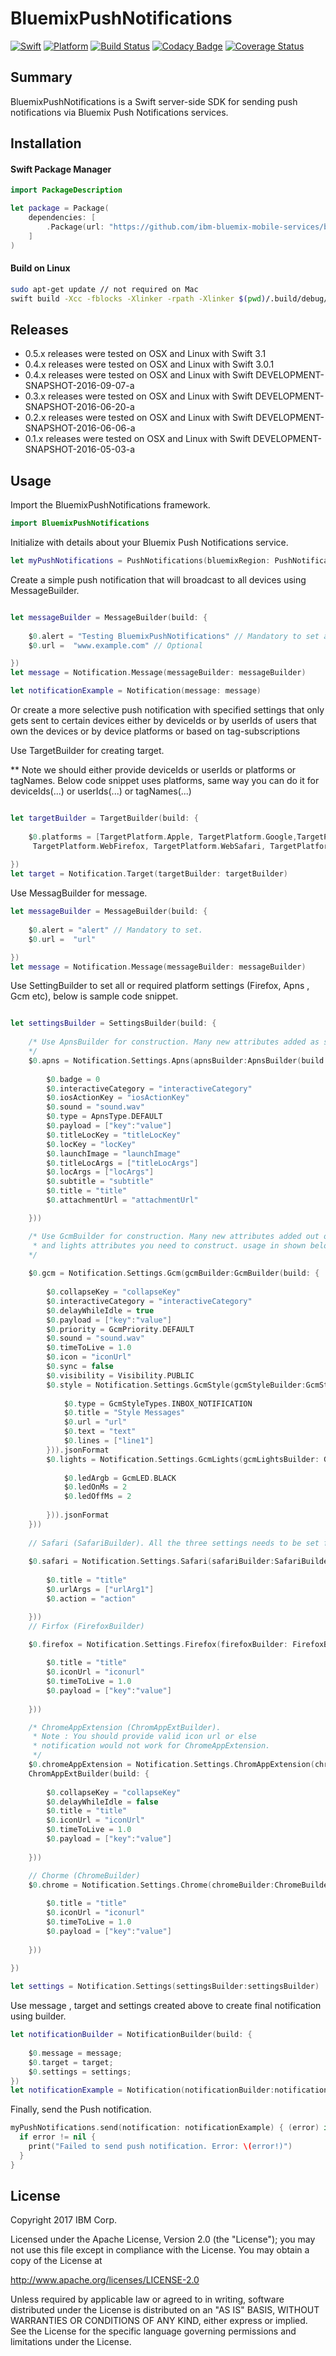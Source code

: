# BluemixPushNotifications

[![Swift][swift-badge]][swift-url]
[![Platform][platform-badge]][platform-url]
[![Build Status](https://travis-ci.org/ibm-bluemix-mobile-services/bms-pushnotifications-serversdk-swift.svg)](https://travis-ci.org/ibm-bluemix-mobile-services/bms-pushnotifications-serversdk-swift)
[![Codacy Badge](https://api.codacy.com/project/badge/Grade/51d26cb37b4d474887087d455a311a43)](https://www.codacy.com/app/ibm-bluemix-mobile-services/bms-pushnotifications-serversdk-swift?utm_source=github.com&amp;utm_medium=referral&amp;utm_content=ibm-bluemix-mobile-services/bms-pushnotifications-serversdk-swift&amp;utm_campaign=Badge_Grade)
[![Coverage Status](https://coveralls.io/repos/github/ibm-bluemix-mobile-services/bms-pushnotifications-serversdk-swift/badge.svg?branch=development)](https://coveralls.io/github/ibm-bluemix-mobile-services/bms-pushnotifications-serversdk-swift?branch=development)

## Summary

BluemixPushNotifications is a Swift server-side SDK for sending push notifications via Bluemix Push Notifications services.

## Installation

#### Swift Package Manager

```swift
import PackageDescription

let package = Package(
    dependencies: [
        .Package(url: "https://github.com/ibm-bluemix-mobile-services/bluemix-pushnotifications-swift-sdk.git", majorVersion: 0, minor: 5)
	]
)
```

#### Build on Linux

```bash
sudo apt-get update // not required on Mac
swift build -Xcc -fblocks -Xlinker -rpath -Xlinker $(pwd)/.build/debug/
```

## Releases

* 0.5.x releases were tested on OSX and Linux with Swift 3.1
* 0.4.x releases were tested on OSX and Linux with Swift 3.0.1
* 0.4.x releases were tested on OSX and Linux with Swift DEVELOPMENT-SNAPSHOT-2016-09-07-a
* 0.3.x releases were tested on OSX and Linux with Swift DEVELOPMENT-SNAPSHOT-2016-06-20-a
* 0.2.x releases were tested on OSX and Linux with Swift DEVELOPMENT-SNAPSHOT-2016-06-06-a
* 0.1.x releases were tested on OSX and Linux with Swift DEVELOPMENT-SNAPSHOT-2016-05-03-a

## Usage

Import the BluemixPushNotifications framework.

```swift
import BluemixPushNotifications
```

Initialize with details about your Bluemix Push Notifications service.

```swift
let myPushNotifications = PushNotifications(bluemixRegion: PushNotifications.Region.US_SOUTH, bluemixAppGuid: "your-bluemix-app-guid", bluemixAppSecret: "your-push-service-appSecret") 
```

Create a simple push notification that will broadcast to all devices using MessageBuilder.
```swift

let messageBuilder = MessageBuilder(build: {
    
    $0.alert = "Testing BluemixPushNotifications" // Mandatory to set as of now.
    $0.url =  "www.example.com" // Optional

})
let message = Notification.Message(messageBuilder: messageBuilder)

let notificationExample = Notification(message: message)

```

Or create a more selective push notification with specified settings that only gets sent to certain devices either by deviceIds or by userIds of users that own the devices or by device platforms or based on tag-subscriptions 


Use TargetBuilder for creating target.

** Note we should either provide deviceIds or userIds or platforms or tagNames.
Below code snippet uses platforms, same way you can do it for deviceIds(...) or userIds(...) or tagNames(...)
```swift

let targetBuilder = TargetBuilder(build: {
    
    $0.platforms = [TargetPlatform.Apple, TargetPlatform.Google,TargetPlatform.WebChrome,
     TargetPlatform.WebFirefox, TargetPlatform.WebSafari, TargetPlatform.AppextChrome, ]
    
})
let target = Notification.Target(targetBuilder: targetBuilder)
```
Use MessagBuilder for message.
```swift
let messageBuilder = MessageBuilder(build: {
    
    $0.alert = "alert" // Mandatory to set.
    $0.url =  "url"

})
let message = Notification.Message(messageBuilder: messageBuilder)

```

Use SettingBuilder to set all or required platform settings (Firefox, Apns , Gcm etc), below is sample code snippet.
```swift

let settingsBuilder = SettingsBuilder(build: {
    
    /* Use ApnsBuilder for construction. Many new attributes added as shown below.
    */
    $0.apns = Notification.Settings.Apns(apnsBuilder:ApnsBuilder(build: {
        
        $0.badge = 0
        $0.interactiveCategory = "interactiveCategory"
        $0.iosActionKey = "iosActionKey"
        $0.sound = "sound.wav"
        $0.type = ApnsType.DEFAULT
        $0.payload = ["key":"value"]
        $0.titleLocKey = "titleLocKey"
        $0.locKey = "locKey"
        $0.launchImage = "launchImage"
        $0.titleLocArgs = ["titleLocArgs"]
        $0.locArgs = ["locArgs"]
        $0.subtitle = "subtitle"
        $0.title = "title"
        $0.attachmentUrl = "attachmentUrl"

    }))

    /* Use GcmBuilder for construction. Many new attributes added out of which style
     * and lights attributes you need to construct. usage in shown below.
    */
    
    $0.gcm = Notification.Settings.Gcm(gcmBuilder:GcmBuilder(build: {
        
        $0.collapseKey = "collapseKey"
        $0.interactiveCategory = "interactiveCategory"
        $0.delayWhileIdle = true
        $0.payload = ["key":"value"]
        $0.priority = GcmPriority.DEFAULT
        $0.sound = "sound.wav"
        $0.timeToLive = 1.0
        $0.icon = "iconUrl"
        $0.sync = false
        $0.visibility = Visibility.PUBLIC
        $0.style = Notification.Settings.GcmStyle(gcmStyleBuilder:GcmStyleBuilder(build: { 
            
            $0.type = GcmStyleTypes.INBOX_NOTIFICATION
            $0.title = "Style Messages"
            $0.url = "url"
            $0.text = "text"
            $0.lines = ["line1"]
        })).jsonFormat
        $0.lights = Notification.Settings.GcmLights(gcmLightsBuilder: GcmLightsBuilder(build:{ 
            
            $0.ledArgb = GcmLED.BLACK
            $0.ledOnMs = 2
            $0.ledOffMs = 2
            
        })).jsonFormat
    }))
    
    // Safari (SafariBuilder). All the three settings needs to be set for Safari.
    
    $0.safari = Notification.Settings.Safari(safariBuilder:SafariBuilder(build: { 
        
        $0.title = "title"
        $0.urlArgs = ["urlArg1"]
        $0.action = "action"

    }))
    // Firfox (FirefoxBuilder)

    $0.firefox = Notification.Settings.Firefox(firefoxBuilder: FirefoxBuilder(build: { 
        
        $0.title = "title"
        $0.iconUrl = "iconurl"
        $0.timeToLive = 1.0
        $0.payload = ["key":"value"]
        
    }))

    /* ChromeAppExtension (ChromAppExtBuilder).
     * Note : You should provide valid icon url or else 
     * notification would not work for ChromeAppExtension.
     */
    $0.chromeAppExtension = Notification.Settings.ChromAppExtension(chromeAppExtBuilder:
    ChromAppExtBuilder(build: { 
        
        $0.collapseKey = "collapseKey"
        $0.delayWhileIdle = false
        $0.title = "title"
        $0.iconUrl = "iconUrl"
        $0.timeToLive = 1.0
        $0.payload = ["key":"value"]
        
    }))

    // Chorme (ChromeBuilder)
    $0.chrome = Notification.Settings.Chrome(chromeBuilder:ChromeBuilder(build: { 
        
        $0.title = "title"
        $0.iconUrl = "iconurl"
        $0.timeToLive = 1.0
        $0.payload = ["key":"value"]
        
    }))
    
}) 

let settings = Notification.Settings(settingsBuilder:settingsBuilder)

```
Use message , target and settings created above to create final notification using builder.

```swift
let notificationBuilder = NotificationBuilder(build: {
    
    $0.message = message;
    $0.target = target;
    $0.settings = settings;
})
let notificationExample = Notification(notificationBuilder:notificationBuilder)
```

Finally, send the Push notification.

```swift
myPushNotifications.send(notification: notificationExample) { (error) in
  if error != nil {
    print("Failed to send push notification. Error: \(error!)")
  }
}
```

## License

Copyright 2017 IBM Corp.

Licensed under the Apache License, Version 2.0 (the "License");
you may not use this file except in compliance with the License.
You may obtain a copy of the License at

http://www.apache.org/licenses/LICENSE-2.0

Unless required by applicable law or agreed to in writing, software
distributed under the License is distributed on an "AS IS" BASIS,
WITHOUT WARRANTIES OR CONDITIONS OF ANY KIND, either express or implied.
See the License for the specific language governing permissions and
limitations under the License.

[swift-badge]: https://img.shields.io/badge/Swift-3.0-orange.svg
[swift-url]: https://swift.org
[platform-badge]: https://img.shields.io/badge/Platforms-OS%20X%20--%20Linux-lightgray.svg
[platform-url]: https://swift.org
